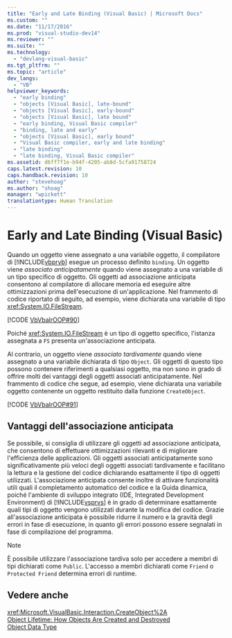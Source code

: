 ```yaml
---
title: "Early and Late Binding (Visual Basic) | Microsoft Docs"
ms.custom: ""
ms.date: "11/17/2016"
ms.prod: "visual-studio-dev14"
ms.reviewer: ""
ms.suite: ""
ms.technology: 
  - "devlang-visual-basic"
ms.tgt_pltfrm: ""
ms.topic: "article"
dev_langs: 
  - "VB"
helpviewer_keywords: 
  - "early binding"
  - "objects [Visual Basic], late-bound"
  - "objects [Visual Basic], early-bound"
  - "objects [Visual Basic], late bound"
  - "early binding, Visual Basic compiler"
  - "binding, late and early"
  - "objects [Visual Basic], early bound"
  - "Visual Basic compiler, early and late binding"
  - "late binding"
  - "late binding, Visual Basic compiler"
ms.assetid: d6ff7f1e-b94f-4205-ab8d-5cfa91758724
caps.latest.revision: 10
caps.handback.revision: 10
author: "stevehoag"
ms.author: "shoag"
manager: "wpickett"
translationtype: Human Translation
---
```

# Early and Late Binding (Visual Basic)
Quando un oggetto viene assegnato a una variabile oggetto, il compilatore di [!INCLUDE[vbprvb](../../../../csharp/programming-guide/concepts/linq/includes/vbprvb_md.md)] esegue un processo definito `binding`.  Un oggetto viene *associato anticipatamente* quando viene assegnato a una variabile di un tipo specifico di oggetto.  Gli oggetti ad associazione anticipata consentono al compilatore di allocare memoria ed eseguire altre ottimizzazioni prima dell'esecuzione di un'applicazione.  Nel frammento di codice riportato di seguito, ad esempio, viene dichiarata una variabile di tipo <xref:System.IO.FileStream>.  
  
 [!CODE [VbVbalrOOP#90](../CodeSnippet/VS_Snippets_VBCSharp/VbVbalrOOP#90)]  
  
 Poiché <xref:System.IO.FileStream> è un tipo di oggetto specifico, l'istanza assegnata a `FS` presenta un'associazione anticipata.  
  
 Al contrario, un oggetto viene *associato tardivamente* quando viene assegnato a una variabile dichiarata di tipo `Object`.  Gli oggetti di questo tipo possono contenere riferimenti a qualsiasi oggetto, ma non sono in grado di offrire molti dei vantaggi degli oggetti associati anticipatamente.  Nel frammento di codice che segue, ad esempio, viene dichiarata una variabile oggetto contenente un oggetto restituito dalla funzione `CreateObject`.  
  
 [!CODE [VbVbalrOOP#91](../CodeSnippet/VS_Snippets_VBCSharp/VbVbalrOOP#91)]  
  
## Vantaggi dell'associazione anticipata  
 Se possibile, si consiglia di utilizzare gli oggetti ad associazione anticipata, che consentono di effettuare ottimizzazioni rilevanti e di migliorare l'efficienza delle applicazioni.  Gli oggetti associati anticipatamente sono significativamente più veloci degli oggetti associati tardivamente e facilitano la lettura e la gestione del codice dichiarando esattamente il tipo di oggetti utilizzati.  L'associazione anticipata consente inoltre di attivare funzionalità utili quali il completamento automatico del codice e la Guida dinamica, poiché l'ambiente di sviluppo integrato \(IDE, Integrated Development Environment\) di [!INCLUDE[vsprvs](../../../../csharp/includes/vsprvs_md.md)] è in grado di determinare esattamente quali tipi di oggetto vengono utilizzati durante la modifica del codice.  Grazie all'associazione anticipata è possibile ridurre il numero e la gravità degli errori in fase di esecuzione, in quanto gli errori possono essere segnalati in fase di compilazione del programma.  
  
> [!NOTE]
>  È possibile utilizzare l'associazione tardiva solo per accedere a membri di tipi dichiarati come `Public`.  L'accesso a membri dichiarati come `Friend` o `Protected Friend` determina errori di runtime.  
  
## Vedere anche  
 <xref:Microsoft.VisualBasic.Interaction.CreateObject%2A>   
 [Object Lifetime: How Objects Are Created and Destroyed](../../../../visual-basic/programming-guide/language-features/objects-and-classes/object-lifetime-how-objects-are-created-and-destroyed.md)   
 [Object Data Type](../../../../visual-basic/language-reference/data-types/object-data-type.md)